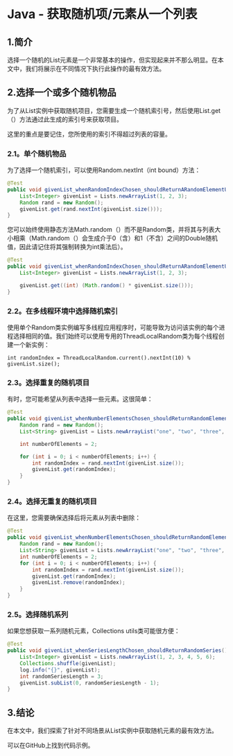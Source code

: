 # Java - 获取随机项/元素从一个列表

## 1.简介
选择一个随机的List元素是一个非常基本的操作，但实现起来并不那么明显。在本文中，我们将展示在不同情况下执行此操作的最有效方法。

## 2.选择一个或多个随机物品
为了从List实例中获取随机项目，您需要生成一个随机索引号，然后使用List.get（）方法通过此生成的索引号来获取项目。


这里的重点是要记住，您所使用的索引不得超过列表的容量。

### 2.1。单个随机物品
为了选择一个随机索引，可以使用Random.nextInt（int bound）方法：

```java
@Test
public void givenList_whenRandomIndexChosen_shouldReturnARandomElementUsingRandom() {
    List<Integer> givenList = Lists.newArrayList(1, 2, 3);
    Random rand = new Random();
    givenList.get(rand.nextInt(givenList.size()));
}
```

您可以始终使用静态方法Math.random（）而不是Random类，并将其与列表大小相乘（Math.random（）会生成介于0（含）和1（不含）之间的Double随机值，因此请记住将其强制转换为int乘法后）。

```java
@Test
public void givenList_whenRandomIndexChosen_shouldReturnARandomElementUsingMathRandom() {
    List<Integer> givenList = Lists.newArrayList(1, 2, 3);

    givenList.get((int) (Math.random() * givenList.size()));
}
```

### 2.2。在多线程环境中选择随机索引
使用单个Random类实例编写多线程应用程序时，可能导致为访问该实例的每个进程选择相同的值。我们始终可以使用专用的ThreadLocalRandom类为每个线程创建一个新实例：

`int randomIndex = ThreadLocalRandom.current().nextInt(10) % givenList.size();`
### 2.3。选择重复的随机项目
有时，您可能希望从列表中选择一些元素。这很简单：

```java
@Test
public void givenList_whenNumberElementsChosen_shouldReturnRandomElementsRepeat() {
    Random rand = new Random();
    List<String> givenList = Lists.newArrayList("one", "two", "three", "four");

    int numberOfElements = 2;

    for (int i = 0; i < numberOfElements; i++) {
        int randomIndex = rand.nextInt(givenList.size());
        givenList.get(randomIndex);
    }
}
```

### 2.4。选择无重复的随机项目
在这里，您需要确保选择后将元素从列表中删除：

```java
@Test
public void givenList_whenNumberElementsChosen_shouldReturnRandomElementsNoRepeat() {
    Random rand = new Random();
    List<String> givenList = Lists.newArrayList("one", "two", "three", "four");
    int numberOfElements = 2;
    for (int i = 0; i < numberOfElements; i++) {
        int randomIndex = rand.nextInt(givenList.size());
        givenList.get(randomIndex);
        givenList.remove(randomIndex);
    }
}
```

### 2.5。选择随机系列
如果您想获取一系列随机元素，Collections utils类可能很方便：

```java
@Test
public void givenList_whenSeriesLengthChosen_shouldReturnRandomSeries() {
    List<Integer> givenList = Lists.newArrayList(1, 2, 3, 4, 5, 6);
    Collections.shuffle(givenList);
    log.info("{}", givenList);
    int randomSeriesLength = 3;
    givenList.subList(0, randomSeriesLength - 1);
}
```

## 3.结论
在本文中，我们探索了针对不同场景从List实例中获取随机元素的最有效方法。

可以在GitHub上找到代码示例。